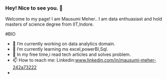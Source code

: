 ### Hey! Nice to see you. 👋
Welcome to my page!
I am Mausumi Meher.. I am data enthuasiast and hold masters of science degree from IIT,Indore.



#BIO

- 🔭 I’m currently working on data analytics domain.
- 🌱 I’m currently learning ms excel,powerBI,Sql.
- 👯 In my free time,i read tech articles and solves problem.
- 📫 How to reach me: Linkedin:www.linkedin.com/in/mausumi-meher-242a73222
-                      

